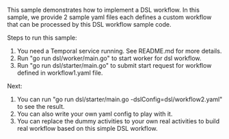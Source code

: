 This sample demonstrates how to implement a DSL workflow. In this sample, we provide 2 sample yaml files each defines a custom workflow that can be processed by this DSL workflow sample code.

Steps to run this sample:
1) You need a Temporal service running. See README.md for more details.
2) Run "go run dsl/worker/main.go" to start worker for dsl workflow.
3) Run "go run dsl/starter/main.go" to submit start request for workflow defined in workflow1.yaml file.

Next:
1) You can run "go run dsl/starter/main.go -dslConfig=dsl/workflow2.yaml" to see the result.
2) You can also write your own yaml config to play with it.
3) You can replace the dummy activities to your own real activities to build real workflow based on this simple DSL workflow.
